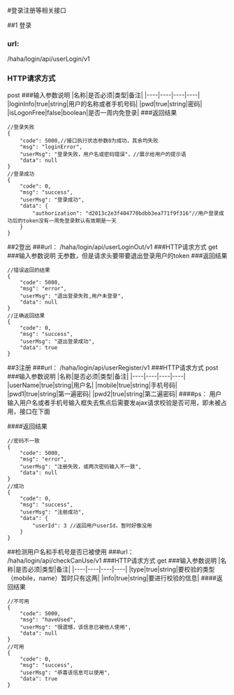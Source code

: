 #登录注册等相关接口

##1 登录
### url:
/haha/login/api/userLogin/v1
### HTTP请求方式
post
###输入参数说明
|名称|是否必须|类型|备注|
|----|----|----|----|
|loginInfo|true|string|用户的名称或者手机号码|
|pwd|true|string|密码|
|isLogonFree|false|boolean|是否一周内免登录|
###返回结果
```````````
//登录失败
{
    "code": 5000,//接口执行状态参数0为成功，其余均失败
    "msg": "loginError",
    "userMsg": "登录失败，用户名或密码错误"，//展示给用户的提示语
    "data": null
}
//登录成功
{
    "code": 0,
    "msg": "success",
    "userMsg": "登录成功",
    "data": {
        "authorization": "d2013c2e3f404770bdbb3ea771f9f316"//用户登录成功后的token没有一周免登录默认有效期是一天
    }
}
```````````
##2登出
###url：
/haha/login/api/userLoginOut/v1
###HTTP请求方式
get
###输入参数说明
无参数，但是请求头要带要退出登录用户的token
###返回结果
````
//错误返回的结果
{
    "code": 5000,
    "msg": "error",
    "userMsg": "退出登录失败,用户未登录",
    "data": null
}
//正确返回结果
{
    "code": 0,
    "msg": "success",
    "userMsg": "退出登录成功",
    "data": true
}

````
##3注册
###url：
/haha/login/api/userRegister/v1
###HTTP请求方式
post
###输入参数说明
|名称|是否必须|类型|备注|
|----|----|----|----|
|userName|true|string|用户名|
|mobile|true|string|手机号码|
|pwd1|true|string|第一遍密码|
|pwd2|true|string|第二遍密码|
####ps：
用户输入用户名或者手机号输入框失去焦点后需要发ajax请求校验是否可用，即未被占用，接口在下面

####返回结果
```
//密码不一致
{
    "code": 5000,
    "msg": "error",
    "userMsg": "注册失败，或两次密码输入不一致",
    "data": null
}
//成功
{
    "code": 0,
    "msg": "success",
    "userMsg": "注册成功",
    "data": {
        "userId": 3 //返回用户userId，暂时好像没用
    }
}
```
##检测用户名和手机号是否已被使用
###url：
/haha/login/api/checkCanUse/v1
###HTTP请求方式
get
###输入参数说明
|名称|是否必须|类型|备注|
|----|----|----|----|
|type|true|string|要校验的类型（mobile，name）暂时只有这两|
|info|true|string|要进行校验的信息|
####返回结果
```
//不可用
{
    "code": 5000,
    "msg": "haveUsed",
    "userMsg": "很遗憾，该信息已被他人使用",
    "data": null
}
//可用
{
    "code": 0,
    "msg": "success",
    "userMsg": "恭喜该信息可以使用",
    "data": true
}
```
